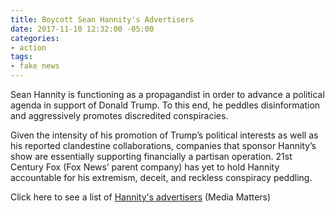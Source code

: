 ```yaml
---
title: Boycott Sean Hannity's Advertisers
date: 2017-11-10 12:32:00 -05:00
categories:
- action
tags:
- fake news
---
```


Sean Hannity is functioning as a propagandist in order to advance a political agenda in support of Donald Trump. To this end, he peddles disinformation and aggressively promotes discredited conspiracies.

Given the intensity of his promotion of Trump’s political interests as well as his reported clandestine collaborations, companies that sponsor Hannity’s show are essentially supporting financially a partisan operation. 21st Century Fox (Fox News’ parent company) has yet to hold Hannity accountable for his extremism, deceit, and reckless conspiracy peddling.

Click here to see a list of [Hannity's advertisers](http://bit.ly/2rQKKb7) (Media Matters)